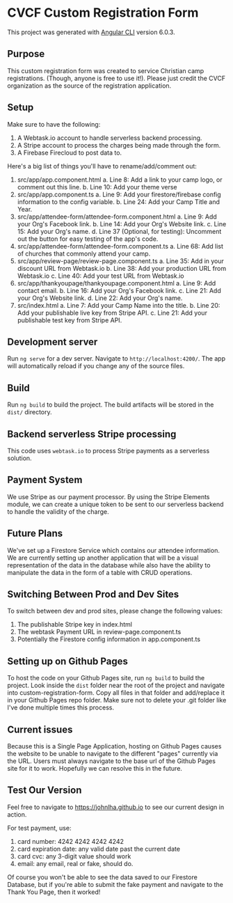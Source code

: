 # CVCF Custom Registration Form

This project was generated with [Angular CLI](https://github.com/angular/angular-cli) version 6.0.3.

## Purpose

This custom registration form was created to service Christian camp registrations. (Though, anyone is free to use it!). Please just credit the CVCF organization as the source of the registration application.

## Setup

Make sure to have the following:
1. A Webtask.io account to handle serverless backend processing.
2. A Stripe account to process the charges being made through the form.
3. A Firebase Firecloud to post data to.

Here's a big list of things you'll have to rename/add/comment out:
1. src/app/app.component.html
    a. Line 8: Add a link to your camp logo, or comment out this line.
    b. Line 10: Add your theme verse
2. src/app/app.component.ts
    a. Line 9: Add your firestore/firebase config information to the config variable.
    b. Line 24: Add your Camp Title and Year.
3. src/app/attendee-form/attendee-form.component.html
    a. Line 9: Add your Org's Facebook link.
    b. Line 14: Add your Org's Website link.
    c. Line 15: Add your Org's name.
    d. Line 37 (Optional, for testing): Uncomment out the button for easy testing of the app's code.
4. src/app/attendee-form/attendee-form.component.ts
    a. Line 68: Add list of churches that commonly attend your camp.
5. src/app/review-page/review-page.component.ts
    a. Line 35: Add in your discount URL from Webtask.io
    b. Line 38: Add your production URL from Webtask.io
    c. Line 40: Add your test URL from Webtask.io
6. src/app/thankyoupage/thankyoupage.component.html
    a. Line 9: Add contact email.
    b. Line 16: Add your Org's Facebook link.
    c. Line 21: Add your Org's Website link.
    d. Line 22: Add your Org's name.
7. src/index.html
    a. Line 7: Add your Camp Name into the title.
    b. Line 20: Add your publishable live key from Stripe API.
    c. Line 21: Add your publishable test key from Stripe API.


## Development server

Run `ng serve` for a dev server. Navigate to `http://localhost:4200/`. The app will automatically reload if you change any of the source files.

## Build

Run `ng build` to build the project. The build artifacts will be stored in the `dist/` directory.

## Backend serverless Stripe processing

This code uses `webtask.io` to process Stripe payments as a serverless solution. 

## Payment System

We use Stripe as our payment processor. By using the Stripe Elements module, we can create a unique token to be sent to our serverless backend to handle the validity of the charge.

## Future Plans

We've set up a Firestore Service which contains our attendee information. We are currently setting up another application that will be a visual representation of the data in the database while also have the ability to manipulate the data in the form of a table with CRUD operations.

## Switching Between Prod and Dev Sites

To switch between dev and prod sites, please change the following values:
1. The publishable Stripe key in index.html
2. The webtask Payment URL in review-page.component.ts
3. Potentially the Firestore config information in app.component.ts

## Setting up on Github Pages

To host the code on your Github Pages site, run `ng build` to build the project. Look inside the `dist` folder near the root of the project and 
navigate into custom-registration-form. Copy all files in that folder and add/replace it in your Github Pages repo folder. Make sure not to delete
your .git folder like I've done multiple times this process.

## Current issues

Because this is a Single Page Application, hosting on Github Pages causes the website to be unable to navigate to the different "pages" currently via
the URL. Users must always navigate to the base url of the Github Pages site for it to work. Hopefully we can resolve this in the future.

## Test Our Version

Feel free to navigate to https://johnlha.github.io to see our current design in action. 

For test payment, use: 
1. card number: 4242 4242 4242 4242
2. card expiration date: any valid date past the current date
3. card cvc: any 3-digit value should work
4. email: any email, real or fake, should do.

Of course you won't be able to see the data saved to our Firestore Database, but if you're able to submit the fake payment and navigate to the Thank You Page, then it worked!
